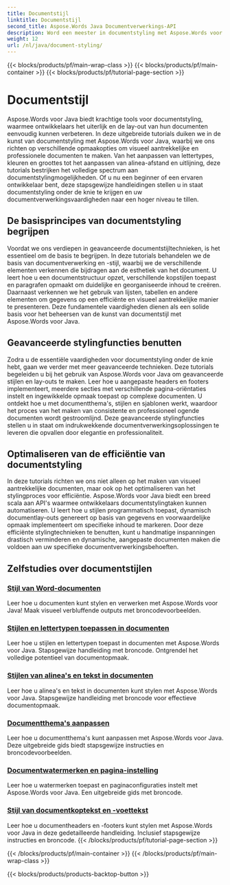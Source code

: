 ```yaml
---
title: Documentstijl
linktitle: Documentstijl
second_title: Aspose.Words Java Documentverwerkings-API
description: Word een meester in documentstyling met Aspose.Words voor Java-zelfstudies. Leer geavanceerde opmaaktechnieken voor visueel aantrekkelijke en efficiënte documenten.
weight: 12
url: /nl/java/document-styling/
---
```


{{< blocks/products/pf/main-wrap-class >}}
{{< blocks/products/pf/main-container >}}
{{< blocks/products/pf/tutorial-page-section >}}

# Documentstijl


Aspose.Words voor Java biedt krachtige tools voor documentstyling, waarmee ontwikkelaars het uiterlijk en de lay-out van hun documenten eenvoudig kunnen verbeteren. In deze uitgebreide tutorials duiken we in de kunst van documentstyling met Aspose.Words voor Java, waarbij we ons richten op verschillende opmaakopties om visueel aantrekkelijke en professionele documenten te maken. Van het aanpassen van lettertypes, kleuren en groottes tot het aanpassen van alinea-afstand en uitlijning, deze tutorials bestrijken het volledige spectrum aan documentstylingmogelijkheden. Of u nu een beginner of een ervaren ontwikkelaar bent, deze stapsgewijze handleidingen stellen u in staat documentstyling onder de knie te krijgen en uw documentverwerkingsvaardigheden naar een hoger niveau te tillen.

## De basisprincipes van documentstyling begrijpen

Voordat we ons verdiepen in geavanceerde documentstijltechnieken, is het essentieel om de basis te begrijpen. In deze tutorials behandelen we de basis van documentverwerking en -stijl, waarbij we de verschillende elementen verkennen die bijdragen aan de esthetiek van het document. U leert hoe u een documentstructuur opzet, verschillende kopstijlen toepast en paragrafen opmaakt om duidelijke en georganiseerde inhoud te creëren. Daarnaast verkennen we het gebruik van lijsten, tabellen en andere elementen om gegevens op een efficiënte en visueel aantrekkelijke manier te presenteren. Deze fundamentele vaardigheden dienen als een solide basis voor het beheersen van de kunst van documentstijl met Aspose.Words voor Java.

## Geavanceerde stylingfuncties benutten

Zodra u de essentiële vaardigheden voor documentstyling onder de knie hebt, gaan we verder met meer geavanceerde technieken. Deze tutorials begeleiden u bij het gebruik van Aspose.Words voor Java om geavanceerde stijlen en lay-outs te maken. Leer hoe u aangepaste headers en footers implementeert, meerdere secties met verschillende pagina-oriëntaties instelt en ingewikkelde opmaak toepast op complexe documenten. U ontdekt hoe u met documentthema's, stijlen en sjablonen werkt, waardoor het proces van het maken van consistente en professioneel ogende documenten wordt gestroomlijnd. Deze geavanceerde stylingfuncties stellen u in staat om indrukwekkende documentverwerkingsoplossingen te leveren die opvallen door elegantie en professionaliteit.

## Optimaliseren van de efficiëntie van documentstyling

In deze tutorials richten we ons niet alleen op het maken van visueel aantrekkelijke documenten, maar ook op het optimaliseren van het stylingproces voor efficiëntie. Aspose.Words voor Java biedt een breed scala aan API's waarmee ontwikkelaars documentstylingtaken kunnen automatiseren. U leert hoe u stijlen programmatisch toepast, dynamisch documentlay-outs genereert op basis van gegevens en voorwaardelijke opmaak implementeert om specifieke inhoud te markeren. Door deze efficiënte stylingtechnieken te benutten, kunt u handmatige inspanningen drastisch verminderen en dynamische, aangepaste documenten maken die voldoen aan uw specifieke documentverwerkingsbehoeften.

## Zelfstudies over documentstijlen
### [Stijl van Word-documenten](./word-document-styling/)
Leer hoe u documenten kunt stylen en verwerken met Aspose.Words voor Java! Maak visueel verbluffende outputs met broncodevoorbeelden. 
### [Stijlen en lettertypen toepassen in documenten](./applying-styles-fonts/)
Leer hoe u stijlen en lettertypen toepast in documenten met Aspose.Words voor Java. Stapsgewijze handleiding met broncode. Ontgrendel het volledige potentieel van documentopmaak.
### [Stijlen van alinea's en tekst in documenten](./styling-paragraphs-text/)
Leer hoe u alinea's en tekst in documenten kunt stylen met Aspose.Words voor Java. Stapsgewijze handleiding met broncode voor effectieve documentopmaak.
### [Documentthema's aanpassen](./customizing-document-themes/)
Leer hoe u documentthema's kunt aanpassen met Aspose.Words voor Java. Deze uitgebreide gids biedt stapsgewijze instructies en broncodevoorbeelden.
### [Documentwatermerken en pagina-instelling](./document-watermarking-page-setup/)
Leer hoe u watermerken toepast en paginaconfiguraties instelt met Aspose.Words voor Java. Een uitgebreide gids met broncode.
### [Stijl van documentkoptekst en -voettekst](./document-header-footer-styling/)
Leer hoe u documentheaders en -footers kunt stylen met Aspose.Words voor Java in deze gedetailleerde handleiding. Inclusief stapsgewijze instructies en broncode.
{{< /blocks/products/pf/tutorial-page-section >}}

{{< /blocks/products/pf/main-container >}}
{{< /blocks/products/pf/main-wrap-class >}}

{{< blocks/products/products-backtop-button >}}
